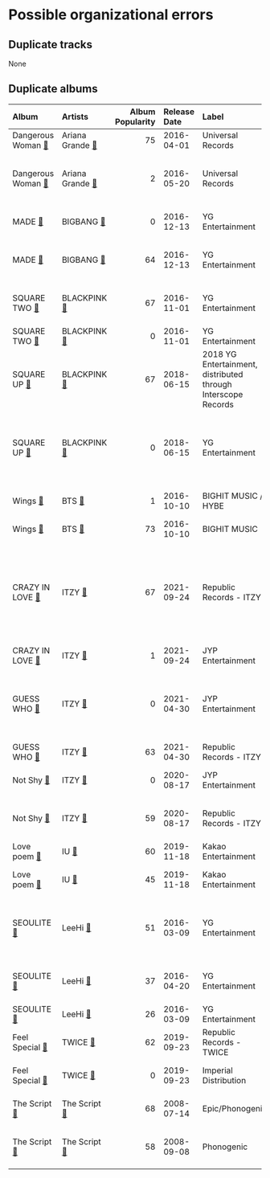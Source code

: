 # Possible organizational errors

## Duplicate tracks

None

## Duplicate albums

| Album                                                                      | Artists                                                                   |   Album Popularity | Release Date   | Label                                                         | Tracks                                                                                                                                                                                                                                                                                                                                                                       | Playlists                                                                                                                                                                                                                          |
|:---------------------------------------------------------------------------|:--------------------------------------------------------------------------|-------------------:|:---------------|:--------------------------------------------------------------|:-----------------------------------------------------------------------------------------------------------------------------------------------------------------------------------------------------------------------------------------------------------------------------------------------------------------------------------------------------------------------------|:-----------------------------------------------------------------------------------------------------------------------------------------------------------------------------------------------------------------------------------|
| Dangerous Woman [🔗](https://open.spotify.com/album/1QRP5lutJodPixU2EWfnD7) | Ariana Grande [🔗](https://open.spotify.com/artist/66CXWjxzNUsdJxJ2JdwvnR) |                 75 | 2016-04-01     | Universal Records                                             | Greedy [🔗](https://open.spotify.com/track/7aLT0tLcS40Penaplqu2cZ)                                                                                                                                                                                                                                                                                                            | Pop [🔗](https://open.spotify.com/playlist/1WZ2RqQv2SPX5uzmjWhgSh)                                                                                                                                                                  |
| Dangerous Woman [🔗](https://open.spotify.com/album/3OZgEywV4krCZ814pTJWr7) | Ariana Grande [🔗](https://open.spotify.com/artist/66CXWjxzNUsdJxJ2JdwvnR) |                  2 | 2016-05-20     | Universal Records                                             | Dangerous Woman [🔗](https://open.spotify.com/track/7l94dyN2hX9c6wWcZQuOGJ),<br>Into You [🔗](https://open.spotify.com/track/2meEiZKWkiN28gITzFwQo5),<br>Side To Side [🔗](https://open.spotify.com/track/1pKeFVVUOPjFsOABub0OaV)                                                                                                                                               | Pop [🔗](https://open.spotify.com/playlist/1WZ2RqQv2SPX5uzmjWhgSh)                                                                                                                                                                  |
| MADE [🔗](https://open.spotify.com/album/1q8h2HdED1cmgJVo8lEBME)            | BIGBANG [🔗](https://open.spotify.com/artist/4Kxlr1PRlDKEB0ekOCyHgX)       |                  0 | 2016-12-13     | YG Entertainment                                              | BANG BANG BANG [🔗](https://open.spotify.com/track/0QIRm9sUkGnezGznkWCqCo)                                                                                                                                                                                                                                                                                                    | K-Pop 101 [🔗](https://open.spotify.com/playlist/1NlCn9vDmQDBF54JyVC2MC),<br>K-Pop [🔗](https://open.spotify.com/playlist/0Xp2gQ9p4VMgt5HauIfIq7)                                                                                    |
| MADE [🔗](https://open.spotify.com/album/2SPrl8C8pgSM5gXbAiyJHY)            | BIGBANG [🔗](https://open.spotify.com/artist/4Kxlr1PRlDKEB0ekOCyHgX)       |                 64 | 2016-12-13     | YG Entertainment                                              | LET'S NOT FALL IN LOVE [🔗](https://open.spotify.com/track/6UgkB0xM45TR3Zjqm3GQ6T),<br>LOSER [🔗](https://open.spotify.com/track/2vzn8usBcuNL93DnTjEK0z)                                                                                                                                                                                                                       | K-Pop [🔗](https://open.spotify.com/playlist/0Xp2gQ9p4VMgt5HauIfIq7)                                                                                                                                                                |
| SQUARE TWO [🔗](https://open.spotify.com/album/2Fna4Tb7fme5aHsNMJtVtp)      | BLACKPINK [🔗](https://open.spotify.com/artist/41MozSoPIsD1dJM0CLPjZF)     |                 67 | 2016-11-01     | YG Entertainment                                              | PLAYING WITH FIRE [🔗](https://open.spotify.com/track/7qmvLmX9tyaTiBAVNI6YEn)                                                                                                                                                                                                                                                                                                 | K-Pop Favorites [🔗](https://open.spotify.com/playlist/1ZbxKv1noxwZ4zFgRNEFIo),<br>K-Pop [🔗](https://open.spotify.com/playlist/0Xp2gQ9p4VMgt5HauIfIq7),<br>Sharon RPD [🔗](https://open.spotify.com/playlist/2WsAAjnlcRAzyPrBDvMYyy) |
| SQUARE TWO [🔗](https://open.spotify.com/album/2s27rRgZswwbRJUQXSGTLf)      | BLACKPINK [🔗](https://open.spotify.com/artist/41MozSoPIsD1dJM0CLPjZF)     |                  0 | 2016-11-01     | YG Entertainment                                              | STAY [🔗](https://open.spotify.com/track/4TWHREp4wv0TmewqR6rgRd)                                                                                                                                                                                                                                                                                                              | K-Pop [🔗](https://open.spotify.com/playlist/0Xp2gQ9p4VMgt5HauIfIq7)                                                                                                                                                                |
| SQUARE UP [🔗](https://open.spotify.com/album/0wOiWrujRbxlKEGWRQpKYc)       | BLACKPINK [🔗](https://open.spotify.com/artist/41MozSoPIsD1dJM0CLPjZF)     |                 67 | 2018-06-15     | 2018 YG Entertainment, distributed through Interscope Records | Really [🔗](https://open.spotify.com/track/2URMA0ap6SAI8wFmcY1yta)                                                                                                                                                                                                                                                                                                            | K-Pop [🔗](https://open.spotify.com/playlist/0Xp2gQ9p4VMgt5HauIfIq7)                                                                                                                                                                |
| SQUARE UP [🔗](https://open.spotify.com/album/1HwIUaaEuRsxsIyssqtGLH)       | BLACKPINK [🔗](https://open.spotify.com/artist/41MozSoPIsD1dJM0CLPjZF)     |                  0 | 2018-06-15     | YG Entertainment                                              | DDU-DU DDU-DU [🔗](https://open.spotify.com/track/7b8YOVV5quZcSKEijDgyWB),<br>Forever Young [🔗](https://open.spotify.com/track/2naEVOadudtXHwtZNfjMDM),<br>See U Later [🔗](https://open.spotify.com/track/3AyLh4R4D3fQfyqCsTdFf3)                                                                                                                                             | K-Pop Favorites [🔗](https://open.spotify.com/playlist/1ZbxKv1noxwZ4zFgRNEFIo),<br>K-Pop [🔗](https://open.spotify.com/playlist/0Xp2gQ9p4VMgt5HauIfIq7)                                                                              |
| Wings [🔗](https://open.spotify.com/album/17FnTn4P3Bkyf6mbNQDhhy)           | BTS [🔗](https://open.spotify.com/artist/3Nrfpe0tUJi4K4DXYWgMUX)           |                  1 | 2016-10-10     | BIGHIT MUSIC / HYBE                                           | Blood Sweat & Tears [🔗](https://open.spotify.com/track/5RGf8qn1TBWVplLyyKUsuV)                                                                                                                                                                                                                                                                                               | K-Pop [🔗](https://open.spotify.com/playlist/0Xp2gQ9p4VMgt5HauIfIq7)                                                                                                                                                                |
| Wings [🔗](https://open.spotify.com/album/1vhNGBTFoaSTLbHjPGFIlF)           | BTS [🔗](https://open.spotify.com/artist/3Nrfpe0tUJi4K4DXYWgMUX)           |                 73 | 2016-10-10     | BIGHIT MUSIC                                                  | Lie [🔗](https://open.spotify.com/track/1nWB8isqs2tviWk20G5pow)                                                                                                                                                                                                                                                                                                               | K-Pop [🔗](https://open.spotify.com/playlist/0Xp2gQ9p4VMgt5HauIfIq7)                                                                                                                                                                |
| CRAZY IN LOVE [🔗](https://open.spotify.com/album/4U7rGOkJgtxs27H9L93Xli)   | ITZY [🔗](https://open.spotify.com/artist/2KC9Qb60EaY0kW4eH68vr3)          |                 67 | 2021-09-24     | Republic Records - ITZY                                       | #Twenty [🔗](https://open.spotify.com/track/0deWmYkaZHaElUm15oVXkE),<br>Gas Me Up [🔗](https://open.spotify.com/track/3RCMSJIlIZkvJP4LFGtOtu),<br>LOCO - English Ver. [🔗](https://open.spotify.com/track/0QPYsEvaoEJzZLSF5Cq390),<br>LOCO [🔗](https://open.spotify.com/track/56Yxkm62GtEpnPyG7TvwLY),<br>Sooo LUCKY [🔗](https://open.spotify.com/track/6zqZfHvp3f9r4AF6G7Nhgl) | K-Pop Favorites [🔗](https://open.spotify.com/playlist/1ZbxKv1noxwZ4zFgRNEFIo),<br>K-Pop [🔗](https://open.spotify.com/playlist/0Xp2gQ9p4VMgt5HauIfIq7),<br>Sharon RPD [🔗](https://open.spotify.com/playlist/2WsAAjnlcRAzyPrBDvMYyy) |
| CRAZY IN LOVE [🔗](https://open.spotify.com/album/5W75ifcHJzBAfHezBMfhPI)   | ITZY [🔗](https://open.spotify.com/artist/2KC9Qb60EaY0kW4eH68vr3)          |                  1 | 2021-09-24     | JYP Entertainment                                             | SWIPE [🔗](https://open.spotify.com/track/5au5BF6e1TgZFrdoAz9p6x)                                                                                                                                                                                                                                                                                                             | K-Pop [🔗](https://open.spotify.com/playlist/0Xp2gQ9p4VMgt5HauIfIq7)                                                                                                                                                                |
| GUESS WHO [🔗](https://open.spotify.com/album/1PKhKkeCqANY5E9RGcUWUX)       | ITZY [🔗](https://open.spotify.com/artist/2KC9Qb60EaY0kW4eH68vr3)          |                  0 | 2021-04-30     | JYP Entertainment                                             | In the morning [🔗](https://open.spotify.com/track/2QdH0rKlV3d9Y6lWzcnlBH),<br>KIDDING ME [🔗](https://open.spotify.com/track/3aGqHdZJusdhT3ZzfLRnO7),<br>SHOOT! [🔗](https://open.spotify.com/track/11RRkvXd7FvwxLWvtuBIR1),<br>TENNIS (0:0) [🔗](https://open.spotify.com/track/1e8PJyZMP4Kx2lGbb7t4ng)                                                                        | K-Pop Favorites [🔗](https://open.spotify.com/playlist/1ZbxKv1noxwZ4zFgRNEFIo),<br>K-Pop [🔗](https://open.spotify.com/playlist/0Xp2gQ9p4VMgt5HauIfIq7)                                                                              |
| GUESS WHO [🔗](https://open.spotify.com/album/4lS8nhX8cplsYPzKjvhw6G)       | ITZY [🔗](https://open.spotify.com/artist/2KC9Qb60EaY0kW4eH68vr3)          |                 63 | 2021-04-30     | Republic Records - ITZY                                       | Sorry Not Sorry [🔗](https://open.spotify.com/track/4BV9bZOeH869aewS9lwTtM)                                                                                                                                                                                                                                                                                                   | K-Pop [🔗](https://open.spotify.com/playlist/0Xp2gQ9p4VMgt5HauIfIq7)                                                                                                                                                                |
| Not Shy [🔗](https://open.spotify.com/album/0aqu2V5ohKHVfWqVFE7Ila)         | ITZY [🔗](https://open.spotify.com/artist/2KC9Qb60EaY0kW4eH68vr3)          |                  0 | 2020-08-17     | JYP Entertainment                                             | Not Shy [🔗](https://open.spotify.com/track/4ecVWqbtW6phQGpZMAyqIU)                                                                                                                                                                                                                                                                                                           | K-Pop Favorites [🔗](https://open.spotify.com/playlist/1ZbxKv1noxwZ4zFgRNEFIo),<br>K-Pop [🔗](https://open.spotify.com/playlist/0Xp2gQ9p4VMgt5HauIfIq7)                                                                              |
| Not Shy [🔗](https://open.spotify.com/album/5NN55LKbjzX16a7Uf8u7Os)         | ITZY [🔗](https://open.spotify.com/artist/2KC9Qb60EaY0kW4eH68vr3)          |                 59 | 2020-08-17     | Republic Records - ITZY                                       | Be In Love [🔗](https://open.spotify.com/track/0FGeJSm4Iix7OdvjvENrwx),<br>Louder [🔗](https://open.spotify.com/track/39pv61XfYr9MUwsYkx30aQ),<br>SURF [🔗](https://open.spotify.com/track/5rAjh9qDtJalKfwgxNk2vt)                                                                                                                                                              | K-Pop [🔗](https://open.spotify.com/playlist/0Xp2gQ9p4VMgt5HauIfIq7)                                                                                                                                                                |
| Love poem [🔗](https://open.spotify.com/album/2xEH7SRzJq7LgA0fCtTlxH)       | IU [🔗](https://open.spotify.com/artist/3HqSLMAZ3g3d5poNaI7GOU)            |                 60 | 2019-11-18     | Kakao Entertainment                                           | Blueming [🔗](https://open.spotify.com/track/4Dr2hJ3EnVh2Aaot6fRwDO)                                                                                                                                                                                                                                                                                                          | K-Pop [🔗](https://open.spotify.com/playlist/0Xp2gQ9p4VMgt5HauIfIq7)                                                                                                                                                                |
| Love poem [🔗](https://open.spotify.com/album/5JadtZ710Yj8RSLNbSvDqo)       | IU [🔗](https://open.spotify.com/artist/3HqSLMAZ3g3d5poNaI7GOU)            |                 45 | 2019-11-18     | Kakao Entertainment                                           | Love poem [🔗](https://open.spotify.com/track/4B6cJ34Mkfiu4Xo8t8QU7F)                                                                                                                                                                                                                                                                                                         | K-Pop Favorites [🔗](https://open.spotify.com/playlist/1ZbxKv1noxwZ4zFgRNEFIo),<br>K-Pop [🔗](https://open.spotify.com/playlist/0Xp2gQ9p4VMgt5HauIfIq7)                                                                              |
| SEOULITE [🔗](https://open.spotify.com/album/2c41Flo2HQgy0A9P3xuSFf)        | LeeHi [🔗](https://open.spotify.com/artist/7cVZApDoQZpS447nHTsNqu)         |                 51 | 2016-03-09     | YG Entertainment                                              | BREATHE [🔗](https://open.spotify.com/track/6G4z9WbxyEeWdEQTfShACT),<br>FXXK WIT US [🔗](https://open.spotify.com/track/6wj3blmFAG2pNWQ40Yuaq8),<br>HOLD MY HAND [🔗](https://open.spotify.com/track/7bwSMCwF2C4cK2W97H6oCA)                                                                                                                                                    | K-Pop Favorites [🔗](https://open.spotify.com/playlist/1ZbxKv1noxwZ4zFgRNEFIo),<br>K-Pop [🔗](https://open.spotify.com/playlist/0Xp2gQ9p4VMgt5HauIfIq7)                                                                              |
| SEOULITE [🔗](https://open.spotify.com/album/3cGyWEJaQlj7kCdKBCOGeb)        | LeeHi [🔗](https://open.spotify.com/artist/7cVZApDoQZpS447nHTsNqu)         |                 37 | 2016-04-20     | YG Entertainment                                              | MISSING U [🔗](https://open.spotify.com/track/4uk677I1lb0ZPSXGhL2FcA),<br>MY STAR [🔗](https://open.spotify.com/track/42Dl2MOplqImwLoIPMv6Me)                                                                                                                                                                                                                                  | K-Pop [🔗](https://open.spotify.com/playlist/0Xp2gQ9p4VMgt5HauIfIq7)                                                                                                                                                                |
| SEOULITE [🔗](https://open.spotify.com/album/4p27GsqUEbfl83iPtt0IcI)        | LeeHi [🔗](https://open.spotify.com/artist/7cVZApDoQZpS447nHTsNqu)         |                 26 | 2016-03-09     | YG Entertainment                                              | WORLD TOUR [🔗](https://open.spotify.com/track/3kXTBit5dnLLq4NYnwjiHn)                                                                                                                                                                                                                                                                                                        | K-Pop [🔗](https://open.spotify.com/playlist/0Xp2gQ9p4VMgt5HauIfIq7)                                                                                                                                                                |
| Feel Special [🔗](https://open.spotify.com/album/3NQBPabmRm3LzVcmtkTLfo)    | TWICE [🔗](https://open.spotify.com/artist/7n2Ycct7Beij7Dj7meI4X0)         |                 62 | 2019-09-23     | Republic Records - TWICE                                      | Feel Special [🔗](https://open.spotify.com/track/3Hz3tTQwOdM6XkA0ALB2G9)                                                                                                                                                                                                                                                                                                      | Aegyo [🔗](https://open.spotify.com/playlist/6WTiB2kj3G2g3eYqornNd2),<br>K-Pop [🔗](https://open.spotify.com/playlist/0Xp2gQ9p4VMgt5HauIfIq7)                                                                                        |
| Feel Special [🔗](https://open.spotify.com/album/5MmndGNrJgTLd5W7HNmVST)    | TWICE [🔗](https://open.spotify.com/artist/7n2Ycct7Beij7Dj7meI4X0)         |                  0 | 2019-09-23     | Imperial Distribution                                         | LOVE FOOLISH [🔗](https://open.spotify.com/track/5ipJi9h2ghaThn6EUwO3B2)                                                                                                                                                                                                                                                                                                      | K-Pop [🔗](https://open.spotify.com/playlist/0Xp2gQ9p4VMgt5HauIfIq7)                                                                                                                                                                |
| The Script [🔗](https://open.spotify.com/album/1r5J0N6Ep181K0i8YuTYgO)      | The Script [🔗](https://open.spotify.com/artist/3AQRLZ9PuTAozP28Skbq8V)    |                 68 | 2008-07-14     | Epic/Phonogenic                                               | Breakeven [🔗](https://open.spotify.com/track/285hMzLhJwHVLe9QT9qilk)                                                                                                                                                                                                                                                                                                         | Indie/Alternative [🔗](https://open.spotify.com/playlist/4Xh0xXGeyxbMXBDsxluPsa),<br>Pop [🔗](https://open.spotify.com/playlist/1WZ2RqQv2SPX5uzmjWhgSh)                                                                              |
| The Script [🔗](https://open.spotify.com/album/51Hn2Wiq1jmUfI0BLaUhuF)      | The Script [🔗](https://open.spotify.com/artist/3AQRLZ9PuTAozP28Skbq8V)    |                 58 | 2008-09-08     | Phonogenic                                                    | The Man Who Can't Be Moved [🔗](https://open.spotify.com/track/4Musyaro0NM5Awx8b5c627)                                                                                                                                                                                                                                                                                        | Indie/Alternative [🔗](https://open.spotify.com/playlist/4Xh0xXGeyxbMXBDsxluPsa),<br>Pop [🔗](https://open.spotify.com/playlist/1WZ2RqQv2SPX5uzmjWhgSh)                                                                              |
